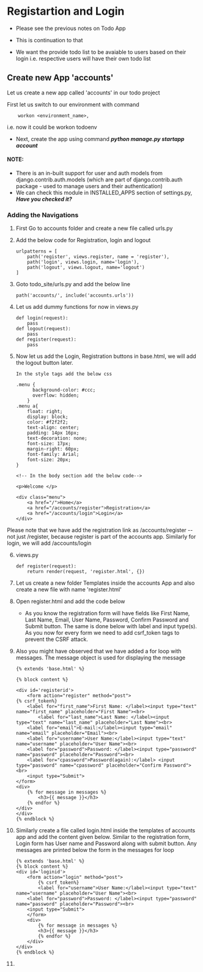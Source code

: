 # Registartion and Login

- Please see the previous notes on Todo App
-  This is continuation to that 

- We want the provide todo list to be avaiable to users based on their login  i.e. respective users will have their own todo list

## Create new App 'accounts'
Let us create a new app called 'accounts' in our todo project

First let us switch to our environment with command
```
	workon <environment_name>,
```
i.e. now it could be workon todoenv

- Next, create the app using command ***python manage.py startapp account***

#### NOTE:
* There is an in-built support for user and auth models from django.contrib.auth.models (which are part of django.contrib.auth package - used to manage users and their authentication) 
* We can check this module in INSTALLED_APPS section of settings.py, ***Have you checked it?***

### Adding the Navigations
1. First Go to accounts folder and create a new file called urls.py
2. Add the below code for Registration, login and logout

    ```
    urlpatterns = [
	    path('register', views.register, name = 'register'),
        path('login', views.login, name='login'),
        path('logout', views.logout, name='logout')
    ]
    ```
3. Goto todo_site/urls.py and add the below line
	```
	path('accounts/', include('accounts.urls'))
	```
4. Let us add dummy functions for now in views.py
    ```
    def login(request):
        pass
    def logout(request):
        pass
    def register(request):
        pass
    ```
5. Now let us add the Login, Registration buttons in base.html, we will add the logout button later.

    ```
	In the style tags add the below css

	.menu {
		  background-color: #ccc;
		  overflow: hidden;
		}
	.menu a{
		float: right;
		display: block;
		color: #f2f2f2;
		text-align: center;
		padding: 14px 16px;
		text-decoration: none;
		font-size: 17px;
		margin-right: 60px;
		font-family: Arial;
		font-size: 20px;
	}

	<!-- In the body section add the below code-->

	<p>Welcome </p>
	
	<div class="menu">
		<a href="/">Home</a>
		<a href="/accounts/register">Registration</a>
		<a href="/accounts/login">Login</a>
	</div>

    ```
Please note that we have add the registration link as /accounts/register -- not just /register, because register is part of the accounts app. Similarly for login, we will add /accounts/login

6. views.py 
	
	```
	def register(request):
        return render(request, 'register.html', {})
    ```
7. Let us create a new folder Templates inside the accounts App and also create a new file with name 'register.html' 
8. Open register.html and add the code below
   - As you know the registration form will have fields like  First Name, Last Name, Email, User Name, Password, Confirm Password and Submit button. The same is done below with label and input type(s). As you now for every form we need to add csrf_token tags to prevent the CSRF attack.
9. Also you might have observed that we have added a for loop with messages. The message object is used for displaying the message

    ```
    {% extends 'base.html' %}

    {% block content %}

    <div id='registerid'>
        <form action="register" method="post">
	{% csrf_token%}
	    <label for="first_name">First Name: </label><input type="text" name="first_name" placeholder="First Name"><br>
            <label for="last_name">Last Name: </label><input type="text" name="last_name" placeholder="Last Name"><br>
	    <label for="email">E-mail:</label><input type="email" name="email" placeholder="Email"><br>
	    <label for="username">User Name:</label><input type="text" name="username" placeholder="User Name"><br>
	    <label for="password">Password: </label><input type="password" name="password" placeholder="Password"><br>
	    <label for="cpassword">Password(again):</label> <input type="password" name="cpassword" placeholder="Confirm Password"><br>
	    <input type="Submit">
	</form>
	<div>
	    {% for message in messages %}
	        <h3>{{ message }}</h3>
	    {% endfor %}
	</div>
    </div>
    {% endblock %}
    ```
10. Similarly create a file called login.html inside the templates of accounts app and add the content given below. Similar to the registration form, Login form has User name and Password along with submit button. Any messages are printed below the form in the messages for loop

    ```
    {% extends 'base.html' %}
    {% block content %}
    <div id='loginid'>
        <form action="login" method="post">
            {% csrf_token%}
            <label for="username">User Name:</label><input type="text" name="username" placeholder="User Name"><br>
	    <label for="password">Password: </label><input type="password" name="password" placeholder="Password"><br>
	    <input type="Submit">
        </form>
        <div>
            {% for message in messages %}
            <h3>{{ message }}</h3>
            {% endfor %}
        </div>
    </div>
    {% endblock %}
    ```
11.
